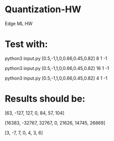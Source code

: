 # Quantization-HW
Edge ML HW

# Test with:
python3 input.py [0.5,-1,1,0,0.66,0.45,0.82] 8 1 -1

python3 input.py [0.5,-1,1,0,0.66,0.45,0.82] 16 1 -1

python3 input.py [0.5,-1,1,0,0.66,0.45,0.82] 4 1 -1

# Results should be:
[63, -127, 127, 0, 84, 57, 104]

[16383, -32767, 32767, 0, 21626, 14745, 26869]

[3, -7, 7, 0, 4, 3, 6]